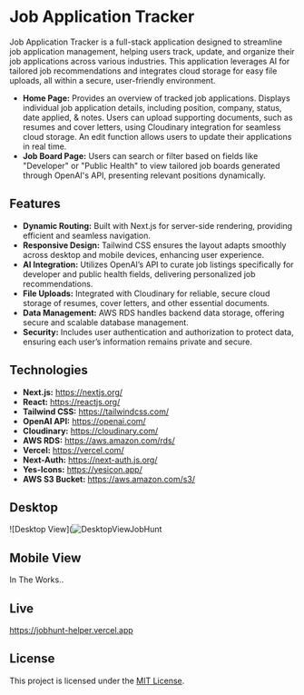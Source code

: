 # Job Application Tracker

Job Application Tracker is a full-stack application designed to streamline job application management, helping users track, update, and organize their job applications across various industries. This application leverages AI for tailored job recommendations and integrates cloud storage for easy file uploads, all within a secure, user-friendly environment.

- **Home Page:** Provides an overview of tracked job applications. Displays individual job application details, including position, company, status, date applied, & notes. Users can upload supporting documents, such as resumes and cover letters, using Cloudinary integration for seamless cloud storage. An edit function allows users to update their applications in real time.
- **Job Board Page:** Users can search or filter based on fields like "Developer" or "Public Health" to view tailored job boards generated through OpenAI's API, presenting relevant positions dynamically.

## Features

- **Dynamic Routing:** Built with Next.js for server-side rendering, providing efficient and seamless navigation.
- **Responsive Design:** Tailwind CSS ensures the layout adapts smoothly across desktop and mobile devices, enhancing user experience.
- **AI Integration:** Utilizes OpenAI’s API to curate job listings specifically for developer and public health fields, delivering personalized job recommendations.
- **File Uploads:** Integrated with Cloudinary for reliable, secure cloud storage of resumes, cover letters, and other essential documents.
- **Data Management:** AWS RDS handles backend data storage, offering secure and scalable database management.
- **Security:** Includes user authentication and authorization to protect data, ensuring each user’s information remains private and secure.

## Technologies

- **Next.js:** https://nextjs.org/
- **React:** https://reactjs.org/
- **Tailwind CSS:** https://tailwindcss.com/
- **OpenAI API:** https://openai.com/
- **Cloudinary:** https://cloudinary.com/
- **AWS RDS:** https://aws.amazon.com/rds/
- **Vercel:** https://vercel.com/
- **Next-Auth:** https://next-auth.js.org/
- **Yes-Icons:** https://yesicon.app/
- **AWS S3 Bucket:** https://aws.amazon.com/s3/

## Desktop

![Desktop View](![DesktopViewJobHunt](https://github.com/user-attachments/assets/e75b1477-16d9-4be0-a8ce-7a16ed6c4175)


## Mobile View

In The Works..

## Live

https://jobhunt-helper.vercel.app

## License

This project is licensed under the [MIT License](LICENSE).
